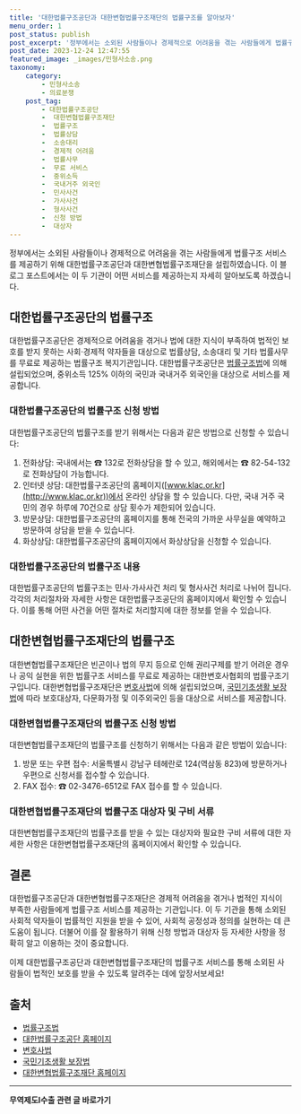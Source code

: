 ```yaml
---
title: '대한법률구조공단과 대한변협법률구조재단의 법률구조를 알아보자'
menu_order: 1
post_status: publish
post_excerpt: '정부에서는 소외된 사람들이나 경제적으로 어려움을 겪는 사람들에게 법률구조 서비스를 제공하기 위해 대한법률구조공단과 대한변협법률구조재단을 설립하였습니다. 이 블로그 포스트에서는 이 두 기관이 어떤 서비스를 제공하는지 자세히 알아보도록 하겠습니다.'
post_date: 2023-12-24 12:47:55
featured_image: _images/민형사소송.png
taxonomy:
    category:
        - 민형사소송
        - 의료분쟁
    post_tag:
        - 대한법률구조공단
        -  대한변협법률구조재단
        -  법률구조
        -  법률상담
        -  소송대리
        -  경제적 어려움
        -  법률사무
        -  무료 서비스
        -  중위소득
        -  국내거주 외국인
        -  민사사건
        -  가사사건
        -  형사사건
        -  신청 방법
        -  대상자
---
```



정부에서는 소외된 사람들이나 경제적으로 어려움을 겪는 사람들에게 법률구조 서비스를 제공하기 위해 대한법률구조공단과 대한변협법률구조재단을 설립하였습니다. 이 블로그 포스트에서는 이 두 기관이 어떤 서비스를 제공하는지 자세히 알아보도록 하겠습니다.

## 대한법률구조공단의 법률구조

대한법률구조공단은 경제적으로 어려움을 겪거나 법에 대한 지식이 부족하여 법적인 보호를 받지 못하는 사회·경제적 약자들을 대상으로 법률상담, 소송대리 및 기타 법률사무를 무료로 제공하는 법률구조 복지기관입니다. 대한법률구조공단은 [법률구조법](http://www.law.go.kr/lsSc.do?menuId=6&subMenuId=62&nid=6412)에 의해 설립되었으며, 중위소득 125% 이하의 국민과 국내거주 외국인을 대상으로 서비스를 제공합니다.

### 대한법률구조공단의 법률구조 신청 방법

대한법률구조공단의 법률구조를 받기 위해서는 다음과 같은 방법으로 신청할 수 있습니다:

1. 전화상담: 국내에서는 ☎ 132로 전화상담을 할 수 있고, 해외에서는 ☎ 82-54-132로 전화상담이 가능합니다.
2. 인터넷 상담: 대한법률구조공단의 홈페이지([www.klac.or.kr](http://www.klac.or.kr))에서 온라인 상담을 할 수 있습니다. 다만, 국내 거주 국민의 경우 하루에 70건으로 상담 횟수가 제한되어 있습니다.
3. 방문상담: 대한법률구조공단의 홈페이지를 통해 전국의 가까운 사무실을 예약하고 방문하여 상담을 받을 수 있습니다.
4. 화상상담: 대한법률구조공단의 홈페이지에서 화상상담을 신청할 수 있습니다.

### 대한법률구조공단의 법률구조 내용

대한법률구조공단의 법률구조는 민사·가사사건 처리 및 형사사건 처리로 나뉘어 집니다. 각각의 처리절차와 자세한 사항은 대한법률구조공단의 홈페이지에서 확인할 수 있습니다. 이를 통해 어떤 사건을 어떤 절차로 처리할지에 대한 정보를 얻을 수 있습니다.

## 대한변협법률구조재단의 법률구조

대한변협법률구조재단은 빈곤이나 법의 무지 등으로 인해 권리구제를 받기 어려운 경우나 공익 실현을 위한 법률구조 서비스를 무료로 제공하는 대한변호사협회의 법률구조기구입니다. 대한변협법률구조재단은 [변호사법](http://www.law.go.kr/lsSc.do?menuId=6&subMenuId=62&nid=6453)에 의해 설립되었으며, [국민기초생활 보장법](http://www.law.go.kr/lsSc.do?menuId=6&subMenuId=62&nid=9116)에 따라 보호대상자, 다문화가정 및 이주외국인 등을 대상으로 서비스를 제공합니다.

### 대한변협법률구조재단의 법률구조 신청 방법

대한변협법률구조재단의 법률구조를 신청하기 위해서는 다음과 같은 방법이 있습니다:

1. 방문 또는 우편 접수: 서울특별시 강남구 테헤란로 124(역삼동 823)에 방문하거나 우편으로 신청서를 접수할 수 있습니다.
2. FAX 접수: ☎ 02-3476-6512로 FAX 접수를 할 수 있습니다.

### 대한변협법률구조재단의 법률구조 대상자 및 구비 서류

대한변협법률구조재단의 법률구조를 받을 수 있는 대상자와 필요한 구비 서류에 대한 자세한 사항은 대한변협법률구조재단의 홈페이지에서 확인할 수 있습니다.

## 결론

대한법률구조공단과 대한변협법률구조재단은 경제적 어려움을 겪거나 법적인 지식이 부족한 사람들에게 법률구조 서비스를 제공하는 기관입니다. 이 두 기관을 통해 소외된 사회적 약자들이 법률적인 지원을 받을 수 있어, 사회적 공정성과 정의를 실현하는 데 큰 도움이 됩니다. 더불어 이를 잘 활용하기 위해 신청 방법과 대상자 등 자세한 사항을 정확히 알고 이용하는 것이 중요합니다.

이제 대한법률구조공단과 대한변협법률구조재단의 법률구조 서비스를 통해 소외된 사람들이 법적인 보호를 받을 수 있도록 알려주는 데에 앞장서보세요!

## 출처

- [법률구조법](http://www.law.go.kr/lsSc.do?menuId=6&subMenuId=62&nid=6412)
- [대한법률구조공단 홈페이지](http://www.klac.or.kr)
- [변호사법](http://www.law.go.kr/lsSc.do?menuId=6&subMenuId=62&nid=6453)
- [국민기초생활 보장법](http://www.law.go.kr/lsSc.do?menuId=6&subMenuId=62&nid=9116)
- [대한변협법률구조재단 홈페이지](https://bhrf.or.kr)
<!-- wp:separator -->
<hr class="wp-block-separator has-alpha-channel-opacity"/>
<!-- /wp:separator -->

<!-- wp:group {"backgroundColor":"base","layout":{"type":"constrained"}} -->
<div class="wp-block-group has-base-background-color has-background"><!-- wp:paragraph {"align":"center","fontSize":"medium"} -->
<p class="has-text-align-center has-large-font-size"><strong>무역제도Ⅰ수출 관련 글 바로가기</strong></p>
<!-- /wp:paragraph -->


<!-- wp:latest-posts
{"categories":[{"id":14332,"count":19,"description":"","link":"https://uknowlaw.com/category/%eb%ac%b4%ec%97%ad%ec%a0%9c%eb%8f%84%e2%85%b0%ec%88%98%ec%b6%9c/","name":"무역제도Ⅰ수출","slug":"무역제도Ⅰ수출","taxonomy":"category","parent":0,"meta":[],"_links":{"self":[{"href":"https://uknowlaw.com/wp-json/wp/v2/categories/14332"}],"collection":[{"href":"https://uknowlaw.com/wp-json/wp/v2/categories"}],"about":[{"href":"https://uknowlaw.com/wp-json/wp/v2/taxonomies/category"}],"wp:post_type":[{"href":"https://uknowlaw.com/wp-json/wp/v2/posts?categories=14332"}],"curies":[{"name":"wp","href":"https://api.w.org/{rel}","templated":true}]}}],"postsToShow":100,"excerptLength":28,"postLayout":"grid","columns":2,"featuredImageAlign":"left","featuredImageSizeSlug":"large","fontSize":"small"} /--></div>
<!-- /wp:group -->